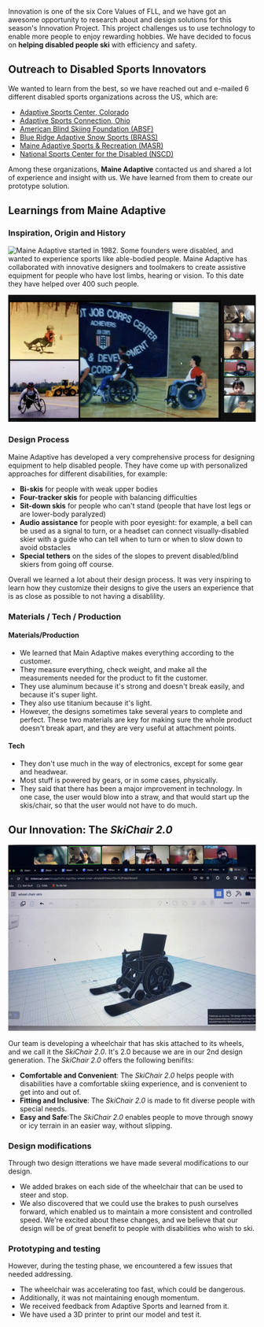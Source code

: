 Innovation is one of the six Core Values of FLL, and we have got an awesome opportunity to research about and design solutions for this season's Innovation Project. This project challenges us to use technology to enable more people to enjoy rewarding hobbies. We have decided to focus on **helping disabled people ski** with efficiency and safety.

## Outreach to Disabled Sports Innovators

We wanted to learn from the best, so we have reached out and e-mailed 6 different disabled sports organizations across the US, which are:

* [Adaptive Sports Center, Colorado](https://www.adaptivesports.org/) 
* [Adaptive Sports Connection, Ohio](https://adaptivesportsconnection.org/)
* [American Blind Skiing Foundation (ABSF)](https://www.absf.org/)
* [Blue Ridge Adaptive Snow Sports (BRASS)](https://www.brasski.org/)
* [Maine Adaptive Sports & Recreation (MASR)](https://maineadaptive.org/)
* [National Sports Center for the Disabled (NSCD)](https://nscd.org/)

Among these organizations, **Maine Adaptive** contacted us and shared a lot of experience and insight with us. We have learned from them to create our prototype solution.

## Learnings from Maine Adaptive

### Inspiration, Origin and History

![Maine Adaptive](https://maineadaptive.org/) started in 1982. Some founders were disabled, and wanted to experience sports like able-bodied people. Maine Adaptive has collaborated with innovative designers and toolmakers to create assistive equipment for people who have lost limbs, hearing or vision. To this date they have helped over 400 such people.

![Maine Adaptive examples](Media/Images/Innovation-Project-Interview/Main-Adaptive-Example-Designs.png)

### Design Process

Maine Adaptive has developed a very comprehensive process for designing equipment to help disabled people. They have come up with personalized approaches for different disabilities, for example:

* **Bi-skis** for people with weak upper bodies
* **Four-tracker skis** for people with balancing difficulties 
* **Sit-down skis** for people who can't stand (people that have lost legs or are lower-body paralyzed)
* **Audio assistance** for people with poor eyesight: for example, a bell can be used as a signal to turn, or a headset can connect visually-disabled skier with a guide who can tell when to turn or when to slow down to avoid obstacles
* **Special tethers** on the sides of the slopes to prevent disabled/blind skiers from going off course.

Overall we learned a lot about their design process. It was very inspiring to learn how they customize their designs to give the users an experience that is as close as possible to not having a disablility. 

### Materials / Tech / Production

#### Materials/Production
* We learned that Main Adaptive makes everything according to the customer. 
* They measure everything, check weight, and make all the measurements needed for the product to fit the customer. 
* They use aluminum because it's strong and doesn't break easily, and because it's super light.
* They also use titanium because it's light.
* However, the designs sometimes take several years to complete and perfect.
These two materials are key for making sure the whole product doesn't break apart, and they are very useful at attachment points.

#### Tech
* They don't use much in the way of electronics, except for some gear and headwear. 
* Most stuff is powered by gears, or in some cases, physically. 
* They said that there has been a major improvement in technology. In one case, the user would blow into a straw, and that would start up the skis/chair, so that the user would not have to do much.


## Our Innovation: The *SkiChair 2.0*
![Our Wheelchair ski designs](Media/Images/Innovation-Project-Interview/Wheelchair-Ski-Design-Presentation.jpg)

Our team is developing a wheelchair that has skis attached to its wheels, and we call it the _SkiChair_ _2.0_. It's 2.0 because we are in our 2nd design generation.
The _SkiChair_ _2.0_ offers the following benifits:
* **Comfortable and Convenient**: The _SkiChair_ _2.0_ helps people with disabilities have a comfortable skiing experience, and is convenient to get into and out of.
* **Fitting and Inclusive**: The _SkiChair_ _2.0_ is made to fit diverse people with special needs.
* **Easy and Safe**:The _SkiChair_ _2.0_ enables people to move through snowy or icy terrain in an easier way, without slipping.

### Design modifications
Through two design itterations we have made several modifications to our design. 
* We added brakes on each side of the wheelchair that can be used to steer and stop. 
* We also discovered that we could use the brakes to push ourselves forward, which enabled us to maintain a more consistent and controlled speed.
We're excited about these changes, and we believe that our design will be of great benefit to people with disabilities who wish to ski. 

### Prototyping and testing
However, during the testing phase, we encountered a few issues that needed addressing. 
* The wheelchair was accelerating too fast, which could be dangerous. 
* Additionally, it was not maintaining enough momentum.
* We received feedback from Adaptive Sports and learned from it.
* We have used a 3D printer to print our model and test it.


